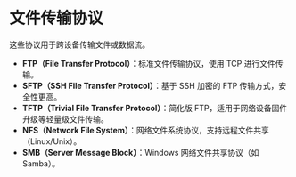 # 文件传输协议
这些协议用于跨设备传输文件或数据流。

- **FTP（File Transfer Protocol）**：标准文件传输协议，使用 TCP 进行文件传输。
- **SFTP（SSH File Transfer Protocol）**：基于 SSH 加密的 FTP 传输方式，安全性更高。
- **TFTP（Trivial File Transfer Protocol）**：简化版 FTP，适用于网络设备固件升级等轻量级文件传输。
- **NFS（Network File System）**：网络文件系统协议，支持远程文件共享（Linux/Unix）。
- **SMB（Server Message Block）**：Windows 网络文件共享协议（如 Samba）。